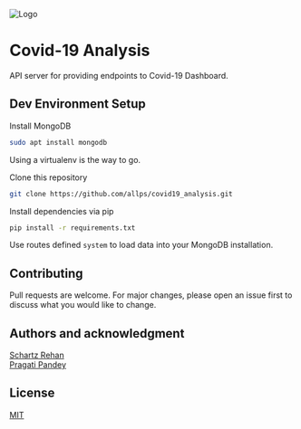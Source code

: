 ![Logo](https://sciencefictionlab-public.s3.eu-central-1.amazonaws.com/covid19-bucket/logo.png)  



# Covid-19 Analysis

API server for providing endpoints to Covid-19 Dashboard.
## Dev Environment Setup

Install MongoDB
```bash
sudo apt install mongodb
```

Using a virtualenv is the way to go.  

Clone this repository

```bash
git clone https://github.com/allps/covid19_analysis.git
```
Install dependencies via pip
```bash
pip install -r requirements.txt
```
Use routes defined `system` to load data into your MongoDB installation.


## Contributing
Pull requests are welcome. For major changes, please open an issue first to discuss what you would like to change.


## Authors and acknowledgment
[Schartz Rehan](https://schartz.github.io)  
[Pragati Pandey](https://www.linkedin.com/in/pragati2112/)

## License
[MIT](https://choosealicense.com/licenses/mit/)